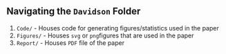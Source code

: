 ## Navigating the ``Davidson`` Folder
1. ``Code/`` - Houses code for generating figures/statistics used in the paper
2.  ``Figures/`` - Houses ``svg`` or ``png``figures that are used in the paper
3. ``Report/`` - Houses ``PDF`` file of the paper
